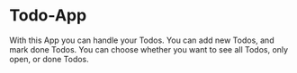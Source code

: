 # Todo-App

With this App you can handle your Todos. You can add new Todos, and mark done Todos. You can choose whether you want to see all Todos, only open, or done Todos.
